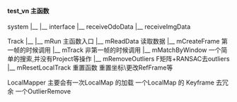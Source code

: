 <!--
 * @Author: Liu Weilong
 * @Date: 2021-01-04 21:36:44
 * @LastEditors: Liu Weilong
 * @LastEditTime: 2021-01-06 08:05:14
 * @Description: 
-->

#### test_vn 主函数

system
    |__
    |__ interface
        |__ receiveOdoData
        |__ receiveImgData
    
Track
    |__
    |__ mRun      主函数入口
        |__ mReadData      读取数据
        |__ mCreateFrame   第一帧的时候调用
        |__ mTrack         非第一帧的时候调用
            |__ mMatchByWindow 一个简单的搜索,并没有Project等操作
            |__ mRemoveOutliers       F矩阵+RANSAC去outliers 
    |__ mResetLocalTrack   重置函数 重置坐标\更改RefFrame等

LocalMapper
    主要会有一次LocalMap 的加载
    一个LocalMap 的 Keyframe 去冗余
    一个OutlierRemove